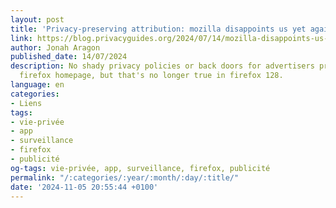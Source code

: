 ```yaml
---
layout: post
title: 'Privacy-preserving attribution: mozilla disappoints us yet again'
link: https://blog.privacyguides.org/2024/07/14/mozilla-disappoints-us-yet-again-2/
author: Jonah Aragon
published_date: 14/07/2024
description: No shady privacy policies or back doors for advertisers proclaims the
  firefox homepage, but that's no longer true in firefox 128.
language: en
categories:
- Liens
tags:
- vie-privée
- app
- surveillance
- firefox
- publicité
og-tags: vie-privée, app, surveillance, firefox, publicité
permalink: "/:categories/:year/:month/:day/:title/"
date: '2024-11-05 20:55:44 +0100'
---
```

